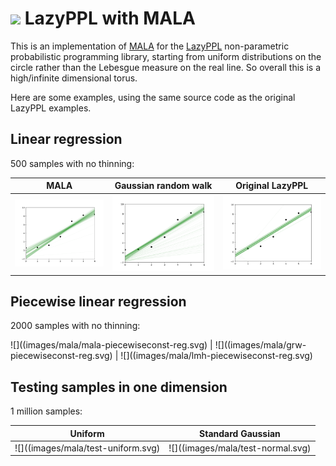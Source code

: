 # <img style="height:45px" src="https://user-images.githubusercontent.com/8027127/223598298-21dd4207-612d-4b4e-be9c-4daa2ae2de5b.png" /> LazyPPL with MALA 

This is an implementation of [MALA](https://en.wikipedia.org/wiki/Metropolis-adjusted_Langevin_algorithm) for the [LazyPPL](https://lazyppl-team.github.io) non-parametric probabilistic programming library, starting from uniform distributions on the circle rather than the Lebesgue measure on the real line. So overall this is a high/infinite dimensional torus. 

Here are some examples, using the same source code as the original LazyPPL examples. 

## Linear regression 

500 samples with no thinning:

MALA | Gaussian random walk | Original LazyPPL 
--- | --- | ---
![](images/mala-linear-reg.svg) | ![](images/grw-linear-reg.svg) | ![](images/lmh-linear-reg.svg)

## Piecewise linear regression 

2000 samples with no thinning:

![]((images/mala/mala-piecewiseconst-reg.svg) | ![]((images/mala/grw-piecewiseconst-reg.svg) | ![]((images/mala/lmh-piecewiseconst-reg.svg)
 
## Testing samples in one dimension

1 million samples:

Uniform | Standard Gaussian
--- | --- 
![]((images/mala/test-uniform.svg) | ![]((images/mala/test-normal.svg)
